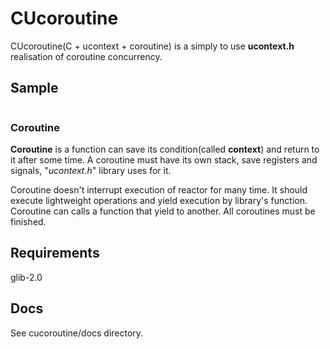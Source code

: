 # CUcoroutine
CUcoroutine(C + ucontext + coroutine) is a simply to use **ucontext.h** realisation of coroutine concurrency.

## Sample

```c 

```
### Coroutine 
**Coroutine** is a function can save its condition(called __context__) and return to it after some time. A coroutine must have its own stack, save registers and signals, "*ucontext.h*" library uses for it.

Coroutine doesn't interrupt execution of reactor for many time. It should execute lightweight operations and yield execution by library's function.
Coroutine can calls a function that yield to another.
All coroutines must be finished.
## Requirements
glib-2.0

## Docs
See cucoroutine/docs directory.